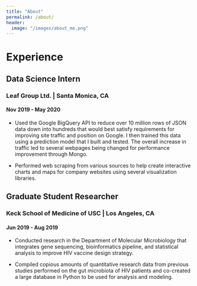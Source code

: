 ```yaml
---
title: "About"
permalink: /about/
header:
  image: "/images/about_me.png"
---
```


# Experience

## Data Science Intern
### Leaf Group Ltd. | Santa Monica, CA
#### Nov 2019 - May 2020

* Used the Google BigQuery API to reduce over 10 million rows of JSON data down into hundreds that would best satisfy requirements for improving site traffic and position on Google. I then trained this data using a prediction model that I built and tested. The overall increase in traffic led to several webpages being changed for performance improvement through Mongo.

* Performed web scraping from various sources to help create interactive charts and maps for company websites using several visualization libraries.

## Graduate Student Researcher
### Keck School of Medicine of USC | Los Angeles, CA
#### Jun 2019 - Aug 2019

* Conducted research in the Department of Molecular Microbiology that integrates gene sequencing, bioinformatics pipeline, and statistical analysis to improve HIV vaccine design strategy.

* Compiled copious amounts of quantitative research data from previous studies performed on the gut microbiota of HIV patients and co-created a large database in Python to be used for analysis and modeling.
